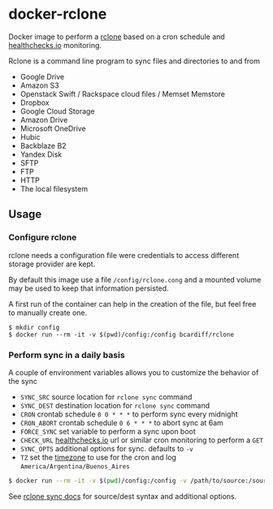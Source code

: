 # docker-rclone

Docker image to perform a [rclone](http://rclone.org) based on a cron schedule and [healthchecks.io](https://healthchecks.io) monitoring.

Rclone is a command line program to sync files and directories to and from

* Google Drive
* Amazon S3
* Openstack Swift / Rackspace cloud files / Memset Memstore
* Dropbox
* Google Cloud Storage
* Amazon Drive
* Microsoft OneDrive
* Hubic
* Backblaze B2
* Yandex Disk
* SFTP
* FTP
* HTTP
* The local filesystem

## Usage

### Configure rclone

rclone needs a configuration file were credentials to access different storage
provider are kept.

By default this image use a file `/config/rclone.cong` and a mounted volume may be used to keep that information persisted.

A first run of the container can help in the creation of the file, but feel free to manually create one.

```
$ mkdir config
$ docker run --rm -it -v $(pwd)/config:/config bcardiff/rclone
```

### Perform sync in a daily basis

A couple of environment variables allows you to customize the behavior of the sync

* `SYNC_SRC` source location for `rclone sync` command
* `SYNC_DEST` destination location for `rclone sync` command
* `CRON` crontab schedule `0 0 * * *` to perform sync every midnight
* `CRON_ABORT` crontab schedule `0 6 * * *` to abort sync at 6am
* `FORCE_SYNC` set variable to perform a sync upon boot
* `CHECK_URL` [healthchecks.io](https://healthchecks.io) url or similar cron monitoring to perform a `GET`
* `SYNC_OPTS` additional options for sync. defaults to `-v`
* `TZ` set the [timezone](https://en.wikipedia.org/wiki/List_of_tz_database_time_zones) to use for the cron and log `America/Argentina/Buenos_Aires`

```bash
$ docker run --rm -it -v $(pwd)/config:/config -v /path/to/source:/source -e SYNC_SRC="/source" -e SYNC_DEST="dest:path" -e TZ="America/Argentina/Buenos_Aires" -e CRON="0 0 * * *" -e CRON_ABORT="0 6 * * *" -e FORCE_SYNC=1 -e CHECK_URL=https://hchk.io/hchk_uuid bcardiff/rclone
```

See [rclone sync docs](https://rclone.org/commands/rclone_sync/) for source/dest syntax and additional options.
